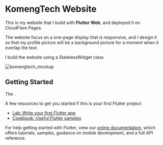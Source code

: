 # KomengTech Website

This is my website that I build with **Flutter Web**, and deployed it on CloudFlare Pages.

The website focus on a one-page display that is responsive, and I design it so that my profile picture will be a background picture for a moment when it overlap the text.

I build the website using a StatelessWidget class

![komengtech_mockup](https://user-images.githubusercontent.com/26598827/120305496-61ea5f00-c303-11eb-811f-c2a5499f692f.jpeg)

## Getting Started

The .

A few resources to get you started if this is your first Flutter project:

- [Lab: Write your first Flutter app](https://flutter.dev/docs/get-started/codelab)
- [Cookbook: Useful Flutter samples](https://flutter.dev/docs/cookbook)

For help getting started with Flutter, view our
[online documentation](https://flutter.dev/docs), which offers tutorials,
samples, guidance on mobile development, and a full API reference.
